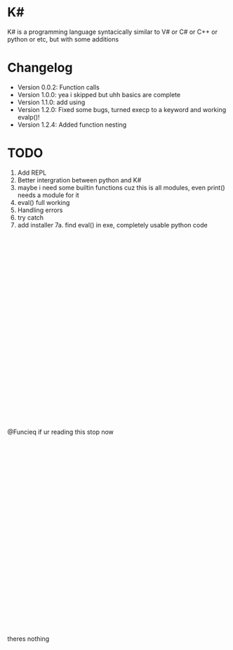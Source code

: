 # K#
K# is a programming language syntacically similar to V# or C# or C++ or python or etc, but with some additions
# Changelog
- Version 0.0.2: Function calls
- Version 1.0.0: yea i skipped but uhh basics are complete
- Version 1.1.0: add using
- Version 1.2.0: Fixed some bugs, turned execp to a keyword and working evalp()!
- Version 1.2.4: Added function nesting
# TODO
1. Add REPL
2. Better intergration between python and K#
3. maybe i need some builtin functions cuz this is all modules, even print() needs a module for it
4. eval() full working
5. Handling errors
6. try catch
7. add installer
7a. find eval() in exe, completely usable python code

<br/>
<br/>
<br/>
<br/>
<br/>
<br/>
<br/>
<br/>
<br/>
<br/>
<br/>
<br/>
<br/>
<br/>
<br/>
<br/>
<br/>
<br/>
<br/>
<br/>
<br/>
<br/>
<br/>
<br/>
<br/>

@Funcieq if ur reading this stop now

<br/>
<br/>
<br/>
<br/>
<br/>
<br/>
<br/>
<br/>
<br/>
<br/>
<br/>
<br/>
<br/>
<br/>
<br/>
<br/>
<br/>
<br/>
<br/>
<br/>
<br/>
<br/>
<br/>
<br/>
<br/>

theres nothing
